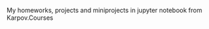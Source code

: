 My homeworks, projects and miniprojects in jupyter notebook from Karpov.Courses
<!---
Cyber-Ra/Cyber-Ra is a ✨ special ✨ repository because its `README.md` (this file) appears on your GitHub profile.
You can click the Preview link to take a look at your changes.
--->
